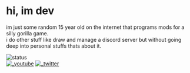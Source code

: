 # hi, im dev
im just some random 15 year old on the internet that programs mods for a silly gorilla game.  
i do other stuff like draw and manage a discord server but without going deep into personal stuffs thats about it.

![status](https://dev.discordprofiles.me/badge/status/792064774837239828?simple=true)    
[![_youtube](https://img.shields.io/youtube/channel/subscribers/UCkvBnJecNebF38fKFLjPFhw?logoColor=red&logo=youtube&color=red&style=for-the-badge)][youtube]
[![_twitter](https://img.shields.io/twitter/follow/Developer9998?logo=twitter&color=informational&style=for-the-badge)][twitter]

[twitter]: https://twitter.com/Developer9998
[youtube]: https://www.youtube.com/channel/UCkvBnJecNebF38fKFLjPFhw
